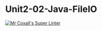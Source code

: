 # Unit2-02-Java-FileIO
[![Mr Coxall's Super Linter](README.md/../../../workflows/Mr%20Coxall's%20Super%20Linter/badge.svg)](README.md/../../../actions)
